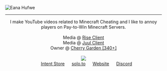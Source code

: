 ![Eana Hufwe](https://raw.githubusercontent.com/iiCherry/iiCherry/main/banner.png)

-----

<p align="center">
I make YouTube videos related to Minecraft Cheating and I like to annoy players on Pay-to-Win Minecraft Servers. <br> <br> Media @ <a href="https://riseclient.com">Rise Client</a> <br>Media @ <a href="https://www.juul.lol">Juul Client</a> <br> Owner @ <a href="https://dsc.gg/clients">Cherry Garden [340+]</a>
<br> <br>
 <img src="https://discord.c99.nl/widget/theme-1/736507120542941194.png"/> <br>
<img height="15" src="https://intent.store/images/intent-v3/favicon.ico"> <a href="https://intent.store">Intent Store</a> 
<img height="15" src="https://solo.to/images/logo/solo-favicon.png"> <a href="https://solo.to/overload">solo.to</a> 
<img height="15" src="https://www.cherri.cf/images/cherry.png"> <a href="https://www.cherri.cf">Website</a> 
<img height="15" src="https://discord.com/assets/847541504914fd33810e70a0ea73177e.ico"> <a href="https://dsc.gg/clients">Discord</a> 
</p>

